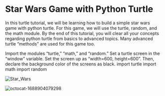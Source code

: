# Star Wars Game with Python Turtle

In this turtle tutorial, we will be learning how to build a simple star wars game with python turtle. For this game, we will use the turtle, random, and the math module. By the end of this tutorial, you will clear all your concepts regarding python turtle from basics to advanced topics. Many advanced turtle “methods” are used for this game too. 


Import the modules “turtle,” “math,” and “random.” Set a turtle screen in the “window” variable. Set the screen up as “width=600, height=600”. Then, declare the background color of the screens as black.
import turtle
import math
import random

![Star_Wars](https://user-images.githubusercontent.com/89359847/176565913-298ff5d9-d60f-4d63-a52d-8c22d8b73859.png)


![octocat-1688904079298](https://github.com/MMVonnSeek/Star-Wars/assets/89359847/de10973d-244d-48aa-a509-f7a61b820070)
